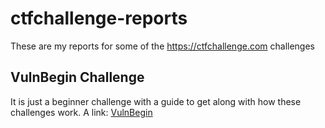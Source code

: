 # ctfchallenge-reports
These are my reports for some of the https://ctfchallenge.com challenges
## VulnBegin Challenge
It is just a beginner challenge with a guide to get along with how these
challenges work. A link: [VulnBegin](tree/main/VulnBegin/steps.md)
